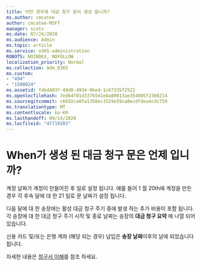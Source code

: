 ```yaml
---
title: 어떤 경우에 대금 청구 문이 생성 됩니까?
ms.author: cmcatee
author: cmcatee-MSFT
manager: scotv
ms.date: 07/24/2020
ms.audience: Admin
ms.topic: article
ms.service: o365-administration
ROBOTS: NOINDEX, NOFOLLOW
localization_priority: Normal
ms.collection: Adm_O365
ms.custom:
- "494"
- "1500024"
ms.assetid: fdbd403f-49d0-4934-9bed-1c67335f2522
ms.openlocfilehash: 7ed64f01d3376541eba80013ae354005f2366214
ms.sourcegitcommit: c6692ce0fa1358ec3529e59ca0ecdfdea4cdc759
ms.translationtype: MT
ms.contentlocale: ko-KR
ms.lasthandoff: 09/14/2020
ms.locfileid: "47719203"
---
```

# <a name="when-is-the-billing-statement-generated"></a>When가 생성 된 대금 청구 문은 언제 입니까?

계정 날짜가 계정이 만들어진 후 일로 설정 됩니다. 예를 들어 1 월 20th에 계정을 만든 경우 각 후속 달에 대 한 21 일로 문 날짜가 설정 됩니다.

다음 달에 대 한 송장에는 활성 대금 청구 주기 중에 발생 하는 추가 비용이 포함 됩니다. 각 송장에 대 한 대금 청구 주기 시작 및 종료 날짜는 송장의 **대금 청구 요약** 에 나열 되어 있습니다.

신용 카드 및/또는 은행 계좌 (해당 되는 경우) 납입은 **송장 날짜**이후의 날에 되었습니다 됩니다.
  
자세한 내용은 [청구서 이해](https://docs.microsoft.com/microsoft-365/commerce/billing-and-payments/understand-your-invoice2)를 참조 하세요.
